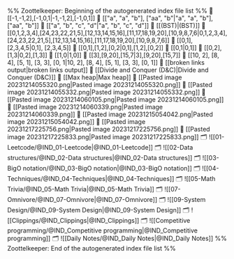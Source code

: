%% Zoottelkeeper: Beginning of the autogenerated index file list  %%
📄 [[-1,-1,2],[-1,0,1|-1,-1,2],[-1,0,1]]
📄 [["a", "a", "b"], ["aa", "b"|"a", "a", "b"], ["aa", "b"]]
📄 [["a", "b", "c", "d"|"a", "b", "c", "d"]]
📄 [[(BST)|(BST)]]
📄 [[0,1,2,3,4],[24,23,22,21,5],[12,13,14,15,16],[11,17,18,19,20],[10,9,8,7,6|0,1,2,3,4],[24,23,22,21,5],[12,13,14,15,16],[11,17,18,19,20],[10,9,8,7,6]]
📄 [[0,1], [2,3,4,5|0,1], [2,3,4,5]]
📄 [[0,1],[1,2],[0,2|0,1],[1,2],[0,2]]
📄 [[0,1|0,1]]
📄 [[0,2],[1,3|0,2],[1,3]]
📄 [[1,0|1,0]]
📄 [[3],[9,20],[15,7|3],[9,20],[15,7]]
📄 [[10, 2], [8, 4], [5, 1], [3, 3], [0, 1|10, 2], [8, 4], [5, 1], [3, 3], [0, 1]]
📄 [[broken links output|broken links output]]
📄 [[Divide and Conquer (D&C)|Divide and Conquer (D&C)]]
📄 [[Max heap|Max heap]]
📄 [[Pasted image 20231214055320.png|Pasted image 20231214055320.png]]
📄 [[Pasted image 20231214055332.png|Pasted image 20231214055332.png]]
📄 [[Pasted image 20231214060105.png|Pasted image 20231214060105.png]]
📄 [[Pasted image 20231214060339.png|Pasted image 20231214060339.png]]
📄 [[Pasted image 20231215054042.png|Pasted image 20231215054042.png]]
📄 [[Pasted image 20231217225756.png|Pasted image 20231217225756.png]]
📄 [[Pasted image 20231217225833.png|Pasted image 20231217225833.png]]
🗂️ ![[01-Leetcode/@IND_01-Leetcode|@IND_01-Leetcode]]
🗂️ ![[02-Data structures/@IND_02-Data structures|@IND_02-Data structures]]
🗂️ ![[03-BigO notation/@IND_03-BigO notation|@IND_03-BigO notation]]
🗂️ ![[04-Techniques/@IND_04-Techniques|@IND_04-Techniques]]
🗂️ ![[05-Math Trivia/@IND_05-Math Trivia|@IND_05-Math Trivia]]
🗂️ ![[07-Omnivore/@IND_07-Omnivore|@IND_07-Omnivore]]
🗂️ ![[09-System Design/@IND_09-System Design|@IND_09-System Design]]
🗂️ ![[Clippings/@IND_Clippings|@IND_Clippings]]
🗂️ ![[Competitive programming/@IND_Competitive programming|@IND_Competitive programming]]
🗂️ ![[Daily Notes/@IND_Daily Notes|@IND_Daily Notes]]
%% Zoottelkeeper: End of the autogenerated index file list  %%
